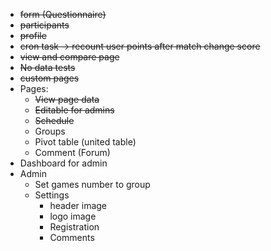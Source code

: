- ~~form (Questionnaire)~~
- ~~participants~~
- ~~profile~~
- ~~cron task -> recount user points after match change score~~
- ~~view and compare page~~
- ~~No data tests~~
- ~~custom pages~~
- Pages:
  - ~~View page data~~ 
  - ~~Editable for admins~~
  - ~~Schedule~~
  - Groups
  - Pivot table (united table)
  - Comment (Forum)
- Dashboard for admin
- Admin
  - Set games number to group
  - Settings
    - header image
    - logo image
    - Registration
    - Comments